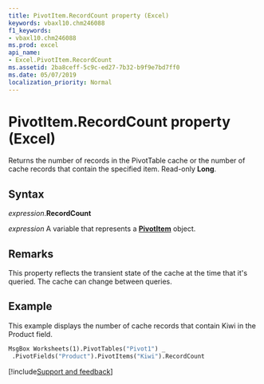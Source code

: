 ```yaml
---
title: PivotItem.RecordCount property (Excel)
keywords: vbaxl10.chm246088
f1_keywords:
- vbaxl10.chm246088
ms.prod: excel
api_name:
- Excel.PivotItem.RecordCount
ms.assetid: 2ba8ceff-5c9c-ed27-7b32-b9f9e7bd7ff0
ms.date: 05/07/2019
localization_priority: Normal
---
```



# PivotItem.RecordCount property (Excel)

Returns the number of records in the PivotTable cache or the number of cache records that contain the specified item. Read-only **Long**.


## Syntax

_expression_.**RecordCount**

_expression_ A variable that represents a **[PivotItem](Excel.PivotItem.md)** object.


## Remarks

This property reflects the transient state of the cache at the time that it's queried. The cache can change between queries.


## Example

This example displays the number of cache records that contain Kiwi in the Product field.

```vb
MsgBox Worksheets(1).PivotTables("Pivot1") _ 
 .PivotFields("Product").PivotItems("Kiwi").RecordCount
```



[!include[Support and feedback](~/includes/feedback-boilerplate.md)]